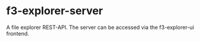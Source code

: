 # f3-explorer-server
A file explorer REST-API. The server can be accessed via the f3-explorer-ui frontend.

